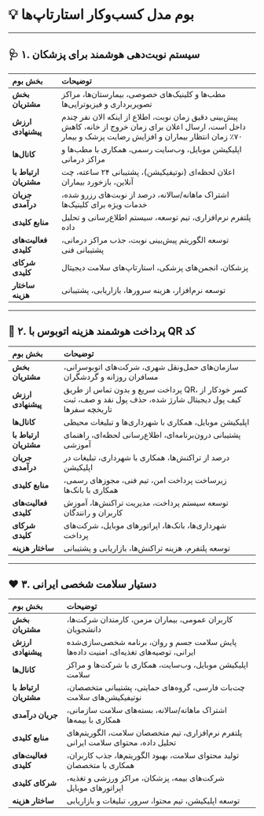 # 💡 بوم مدل کسب‌وکار استارتاپ‌ها

---

## 🩺 ۱. سیستم نوبت‌دهی هوشمند برای پزشکان

| بخش بوم | توضیحات |
|:--|:--|
| **بخش مشتریان** | مطب‌ها و کلینیک‌های خصوصی، بیمارستان‌ها، مراکز تصویربرداری و فیزیوتراپی‌ها |
| **ارزش پیشنهادی** | پیش‌بینی دقیق زمان نوبت، اطلاع از اینکه الان نفر چندم داخل است، ارسال اعلان برای زمان خروج از خانه، کاهش ۷۰٪ زمان انتظار بیماران و افزایش رضایت پزشک و بیمار |
| **کانال‌ها** | اپلیکیشن موبایل، وب‌سایت رسمی، همکاری با مطب‌ها و مراکز درمانی |
| **ارتباط با مشتریان** | اعلان لحظه‌ای (نوتیفیکیشن)، پشتیبانی ۲۴ ساعته، چت آنلاین، بازخورد بیماران |
| **جریان درآمدی** | اشتراک ماهانه/سالانه، درصد از نوبت‌های رزرو شده، خدمات ویژه برای کلینیک‌ها |
| **منابع کلیدی** | پلتفرم نرم‌افزاری، تیم توسعه، سیستم اطلاع‌رسانی و تحلیل داده |
| **فعالیت‌های کلیدی** | توسعه الگوریتم پیش‌بینی نوبت، جذب مراکز درمانی، پشتیبانی فنی |
| **شرکای کلیدی** | پزشکان، انجمن‌های پزشکی، استارتاپ‌های سلامت دیجیتال |
| **ساختار هزینه** | توسعه نرم‌افزار، هزینه سرورها، بازاریابی، پشتیبانی |

---

## 🚌 ۲. پرداخت هوشمند هزینه اتوبوس با QR کد

| بخش بوم | توضیحات |
|:--|:--|
| **بخش مشتریان** | سازمان‌های حمل‌ونقل شهری، شرکت‌های اتوبوسرانی، مسافران روزانه و گردشگران |
| **ارزش پیشنهادی** | پرداخت سریع و بدون تماس از طریق QR، کسر خودکار از کیف پول دیجیتال شارژ شده، حذف پول نقد و صف، ثبت تاریخچه سفرها |
| **کانال‌ها** | اپلیکیشن موبایل، همکاری با شهرداری‌ها و تبلیغات محیطی |
| **ارتباط با مشتریان** | پشتیبانی درون‌برنامه‌ای، اطلاع‌رسانی لحظه‌ای، راهنمای آموزشی |
| **جریان درآمدی** | درصد از تراکنش‌ها، همکاری با شهرداری، تبلیغات در اپلیکیشن |
| **منابع کلیدی** | زیرساخت پرداخت امن، تیم فنی، مجوزهای رسمی، همکاری با بانک‌ها |
| **فعالیت‌های کلیدی** | توسعه سیستم پرداخت، مدیریت تراکنش‌ها، آموزش کاربران و رانندگان |
| **شرکای کلیدی** | شهرداری‌ها، بانک‌ها، اپراتورهای موبایل، شرکت‌های پرداخت |
| **ساختار هزینه** | توسعه پلتفرم، هزینه تراکنش‌ها، بازاریابی و پشتیبانی |

---

## ❤️ ۳. دستیار سلامت شخصی ایرانی

| بخش بوم | توضیحات |
|:--|:--|
| **بخش مشتریان** | کاربران عمومی، بیماران مزمن، کارمندان شرکت‌ها، دانشجویان |
| **ارزش پیشنهادی** | پایش سلامت جسم و روان، برنامه شخصی‌سازی‌شده ایرانی، توصیه‌های تغذیه‌ای، امنیت داده‌ها |
| **کانال‌ها** | اپلیکیشن موبایل، وب‌سایت، همکاری با شرکت‌ها و مراکز سلامت |
| **ارتباط با مشتریان** | چت‌بات فارسی، گروه‌های حمایتی، پشتیبانی متخصصان، نوتیفیکیشن‌های سلامت |
| **جریان درآمدی** | اشتراک ماهانه/سالانه، بسته‌های سلامت سازمانی، همکاری با بیمه‌ها |
| **منابع کلیدی** | پلتفرم نرم‌افزاری، تیم متخصصان سلامت، الگوریتم‌های تحلیل داده، محتوای سلامت ایرانی |
| **فعالیت‌های کلیدی** | تولید محتوای سلامت، بهبود الگوریتم‌ها، جذب کاربران، همکاری با متخصصان |
| **شرکای کلیدی** | شرکت‌های بیمه، پزشکان، مراکز ورزشی و تغذیه، اپراتورهای موبایل |
| **ساختار هزینه** | توسعه اپلیکیشن، تیم محتوا، سرور، تبلیغات و بازاریابی |
